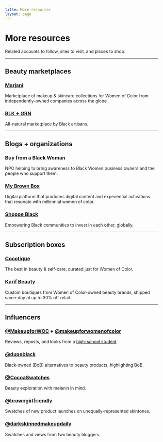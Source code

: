 ```yaml
---
title: More resources
layout: page
---
```


# More resources

Related accounts to follow, sites to visit, and places to shop.

---

## Beauty marketplaces

### [Marjani](https://www.marjanibeauty.com/)
Marketplace of makeup & skincare collections for Women of Color from independently-owned companies across the globe

### [BLK + GRN](https://blkgrn.com)
All-natural marketplace by Black artisans.

---

## Blogs + organizations

### [Buy from a Black Woman](https://www.buyfromablackwoman.org/)
NPO helping to bring awareness to Black Women business owners and the people who support them.

### [My Brown Box](http://www.mybrownbox.com)
Digital platform that produces digital content and experiential activations that resonate with millennial women of color. 

### [Shoppe Black](https://shoppeblack.us/)
Empowering Black communities to invest in each other, globally.

---

## Subscription boxes
### [Cocotique](https://www.cocotique.com/subscribe/the-box)
The best in beauty & self-care, curated just for Women of Color.

### [Karif Beauty](https://karifbeauty.com)
Custom boutiques from Women of Color-owned beauty brands, shipped same-day at up to 30% off retail.

---

## Influencers
### [@MakeupforWOC](https://twitter.com/MakeupForWOC) + [@makeupforwomenofcolor](https://instagram.com/makeupforwomenofcolor)
Reviews, reposts, and looks from a [high-school student](https://www.teenvogue.com/story/tiara-willis-makeup-for-woc).

### [@dupeblack](https://www.instagram.com/dupeblack)
Black-owned (BoB) alternatives to beauty products, highlighting BoB.

### [@CocoaSwatches](https://www.instagram.com/cocoaswatches/)
Beauty exploration with melanin in mind.

### [@browngirlfriendly](https://www.instagram.com/browngirlfriendly/)
Swatches of new product launches on unequally-represented skintones.

### [@darkskinnedmakeupdaily](https://instagram.com/darkskinnedmakeupdaily)
Swatches and views from two beauty bloggers.
